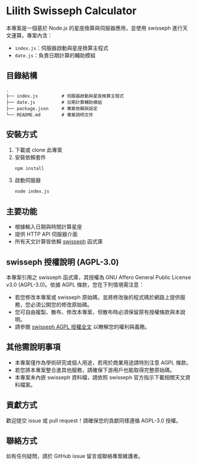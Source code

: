 # Lilith Swisseph Calculator

本專案是一個基於 Node.js 的星座換算與伺服器應用，並使用 swisseph 進行天文運算。專案內含：
- `index.js`：伺服器啟動與星座換算主程式
- `date.js`：負責日期計算的輔助模組

## 目錄結構
```
.
├── index.js         # 伺服器啟動與星座換算主程式
├── date.js          # 日期計算輔助模組
├── package.json     # 專案依賴與設定
└── README.md        # 專案說明文件
```

## 安裝方式

1. 下載或 clone 此專案
2. 安裝依賴套件
   ```bash
   npm install
   ```
3. 啟動伺服器
   ```bash
   node index.js
   ```

## 主要功能

- 根據輸入日期與時間計算星座
- 提供 HTTP API 伺服器介面
- 所有天文計算皆依賴 [swisseph](https://github.com/andrmoel/node-sweph) 函式庫

## swisseph 授權說明 (AGPL-3.0)

本專案引用之 swisseph 函式庫，其授權為 GNU Affero General Public License v3.0 (AGPL-3.0)。依據 AGPL 條款，您在下列情境需注意：

- 若您修改本專案或 swisseph 原始碼，並將修改後的程式碼於網路上提供服務，您必須公開您的修改原始碼。
- 您可自由複製、散布、修改本專案，但散布時必須保留原有授權條款與本說明。
- 請參閱 [swisseph AGPL 授權全文](https://www.gnu.org/licenses/agpl-3.0.html) 以瞭解您的權利與義務。

## 其他需說明事項

- 本專案僅作為學術研究或個人用途，若用於商業用途請特別注意 AGPL 條款。
- 若您將本專案整合進其他服務，請確保下游用戶也能取得完整原始碼。
- 本專案未內嵌 swisseph 資料檔，請依照 swisseph 官方指示下載相關天文資料檔案。

## 貢獻方式

歡迎提交 issue 或 pull request！請確保您的貢獻同樣遵循 AGPL-3.0 授權。

## 聯絡方式

如有任何疑問，請於 GitHub issue 留言或聯絡專案維護者。
